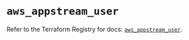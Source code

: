 # `aws_appstream_user`

Refer to the Terraform Registry for docs: [`aws_appstream_user`](https://registry.terraform.io/providers/hashicorp/aws/6.13.0/docs/resources/appstream_user).
